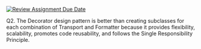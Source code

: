 [![Review Assignment Due Date](https://classroom.github.com/assets/deadline-readme-button-24ddc0f5d75046c5622901739e7c5dd533143b0c8e959d652212380cedb1ea36.svg)](https://classroom.github.com/a/ouBX2pFd)


Q2. The Decorator design pattern is better than creating subclasses for each combination of Transport and Formatter because it provides flexibility, scalability, promotes code reusability, and follows the Single Responsibility Principle.





